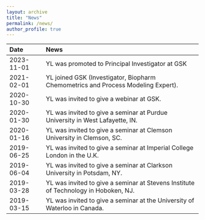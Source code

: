 ```yaml
---
layout: archive
title: "News"
permalink: /news/
author_profile: true
---
```


|Date|News|
|:-|:-|
|2023-11-01|YL was promoted to Principal Investigator at GSK|
|2021-02-01|YL joined GSK (Investigator, Biopharm Chemometrics and Process Modeling Expert).|
|2020-10-30|YL was invited to give a webinar at GSK.|
|2020-01-30|YL was invited to give a seminar at Purdue University in West Lafayette, IN.|
|2020-01-16|YL was invited to give a seminar at Clemson University in Clemson, SC.|
|2019-06-25|YL was invited to give a seminar at Imperial College London in the U.K.|
|2019-06-04|YL was invited to give a seminar at Clarkson University in Potsdam, NY.|
|2019-03-28|YL was invited to give a seminar at Stevens Institute of Technology in Hoboken, NJ.|
|2019-03-15|YL was invited to give a seminar at the University of Waterloo in Canada.|
